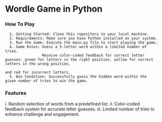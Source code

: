 # Wordle Game in Python

### How To Play
```
  1. Getting Started: Clone this repository to your local machine.
  2. Requirements: Make sure you have Python installed on your system.
  3. Run the Game: Execute the main.py file to start playing the game.
  4. Game Rules: Guess a 5-letter word within a limited number of tries.
                 Receive color-coded feedback for correct letter guesses: green for letters in the right position, yellow for correct letters in the wrong position,
                                                                          and red for incorrect letters.
  5. Win Condition: Successfully guess the hidden word within the given number of tries to win the game.
```

### Features

  i.   Random selection of words from a predefined list.
  ii.  Color-coded feedback system for accurate letter guesses.
  iii. Limited number of tries to enhance challenge and engagement.
